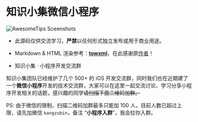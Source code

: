 # 知识小集微信小程序

![AwesomeTips Sceenshots](https://file.kangzubin.com/iostips/XCX-code.jpg)

* 此源码仅供交流学习，**严禁**以任何形式独立发布或用于商业用途。

* Markdown & HTML 渲染参考：**[towxml](https://github.com/sbfkcel/towxml)**，在此感谢原[作者](https://github.com/sbfkcel)！

* 知识小集 · 小程序开发交流群

知识小集团队已经维护了几个 500+ 的 iOS 开发交流群，同时我们也在近期建了一个**微信小程序**开发的技术交流群，大家可以在这里一起交流讨论、学习分享小程序开发相关的话题，感兴趣的同学~~请扫描下面二维码加群。~~

PS: 由于微信的限制，扫描二维码加群最多只能加 100 人，目前人数已超过上限，请先加微信 `kangzubin`，备注 “**小程序入群**”，我会拉你入群。
